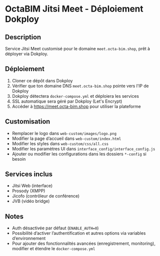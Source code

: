 # OctaBIM Jitsi Meet - Déploiement Dokploy

## Description

Service Jitsi Meet customisé pour le domaine `meet.octa-bim.shop`, prêt à déployer via Dokploy.

## Déploiement

1. Cloner ce dépôt dans Dokploy  
2. Vérifier que ton domaine DNS `meet.octa-bim.shop` pointe vers l'IP de Dokploy  
3. Dokploy détectera `docker-compose.yml` et déploiera les services  
4. SSL automatique sera géré par Dokploy (Let's Encrypt)  
5. Accéder à https://meet.octa-bim.shop pour utiliser la plateforme

## Customisation

- Remplacer le logo dans `web-custom/images/logo.png`  
- Modifier la page d’accueil dans `web-custom/index.html`  
- Modifier les styles dans `web-custom/css/all.css`  
- Modifier les paramètres UI dans `interface_config/interface_config.js`  
- Ajouter ou modifier les configurations dans les dossiers `*-config` si besoin

## Services inclus

- Jitsi Web (interface)  
- Prosody (XMPP)  
- Jicofo (contrôleur de conférence)  
- JVB (vidéo bridge)

## Notes

- Auth désactivée par défaut (`ENABLE_AUTH=0`)  
- Possibilité d’activer l’authentification et autres options via variables d’environnement  
- Pour ajouter des fonctionnalités avancées (enregistrement, monitoring), modifier et étendre le `docker-compose.yml`
